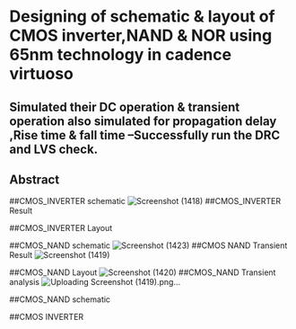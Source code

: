 # Designing of schematic & layout of CMOS inverter,NAND & NOR using 65nm technology in cadence virtuoso
## Simulated their DC operation &amp; transient operation also simulated for propagation delay ,Rise time &amp; fall time –Successfully run the DRC and LVS check.
## Abstract 
##CMOS_INVERTER schematic
![Screenshot (1418)](https://user-images.githubusercontent.com/115482179/232048706-474af7b5-7d00-4168-9302-356bdff7dedc.png)
##CMOS_INVERTER Result

##CMOS_INVERTER Layout


##CMOS_NAND schematic
![Screenshot (1423)](https://user-images.githubusercontent.com/115482179/232050777-c1e65a09-1acd-49af-8d74-60f242e23ac1.png)
##CMOS NAND Transient Result
![Screenshot (1419)](https://user-images.githubusercontent.com/115482179/232051124-f46bc792-bc89-4c1b-8fa0-5ce1633a87ad.png)

##CMOS_NAND Layout
![Screenshot (1420)](https://user-images.githubusercontent.com/115482179/232050084-3dd331e0-5901-4590-8ec8-859cc22e8273.png)
##CMOS_NAND Transient analysis
![Uploading Screenshot (1419).png…]()

##CMOS_NAND schematic




##CMOS INVERTER
